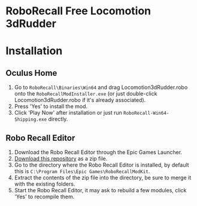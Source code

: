 # RoboRecall Free Locomotion 3dRudder

# Installation

## Oculus Home

1. Go to `RoboRecall\Binaries\Win64` and drag Locomotion3dRudder.robo onto the `RoboRecallModInstaller.exe` (or just double-click Locomotion3dRudder.robo if it's already associated).
2. Press 'Yes' to install the mod.
3. Click 'Play Now' after installation or just run `RoboRecall-Win64-Shipping.exe` directly.

## Robo Recall Editor

1. Download the Robo Recall Editor through the Epic Games Launcher.
2. [Download this repository](https://github.com/3DRudder/RoboReCallFreeLocomotion/archive/master.zip) as a zip file.
3. Go to the directory where the Robo Recall Editor is installed, by default this is `C:\Program Files\Epic Games\RoboRecallModKit`.
4. Extract the contents of the zip file into the directory, be sure to merge it with the existing folders.
5. Start the Robo Recall Editor, it may ask to rebuild a few modules, click 'Yes' to recompile them.